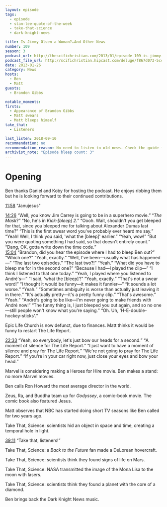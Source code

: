 ```yaml
---
layout: episode
tags:
  - episode
  - stan-lee-quote-of-the-week
  - take-that-science
  - dark-knight-news

title: Is Jimmy Olsen a Woman?…And Other News
number: 109
season: 3
podcast_url: http://thescifichristian.com/2013/01/episode-109-is-jimmy-olsen-a-woman-and-other-news/
podcast_file_url: http://scifichristian.hipcast.com/deluge/f867d073-5cc8-c5e4-d18f-cd9fc4f10dc3.mp3
date: 2013-01-26
category: News
hosts:
  - Ben
  - Matt
guests:
  - Brandon Gibbs

notable_moments:
firsts:
  - Appearance of Brandon Gibbs
  - Matt swears
  - Matt bleeps himself
take_that:
  - Listeners

last_listen: 2018-09-10
recommendation: no
recommendation_reason: No need to listen to old news. Check the guide for what's interesting in hindsight.
archivist_note: "Episode bleep count: 3"
---
```

# Opening
Ben thanks Daniel and Koby for hosting the podcast. He enjoys ribbing them but he is looking forward to their continued contributions. 

<a class="timestamp tag is-medium is-rounded is-primary" href="http://scifichristian.hipcast.com/deluge/f867d073-5cc8-c5e4-d18f-cd9fc4f10dc3.mp3#t=00:11:58">11:58</a> "Janujesus"

<div class="quote">
  <a class="timestamp tag is-medium is-rounded is-primary" href="http://scifichristian.hipcast.com/deluge/f867d073-5cc8-c5e4-d18f-cd9fc4f10dc3.mp3#t=00:14:26">14:26</a>
  <q class="matt">Well, you know Jim Carrey is going to be in a superhero movie.</q>
  <q class="ben"><i class="work-title">The Mask</i>?</q>
  <q class="matt">No, he's in <i class="work-title">Kick-[bleep] 2</i>.</q>
  <q class="ben">Oooh. Wait, shouldn't you get bleeped for that, since you bleeped me for talking about Alexander Dumas last time?</q>
  <q class="matt">This is the first swear word you've probably ever heard me say.</q>
  <q class="ben">Yeah! Well, I think you said, 'what the [bleep]' earlier.</q>
  <q class="matt">Yeah, wow!</q>
  <q class="ben">But you were quoting something I had said, so that doesn't entirely count.</q>
  <q class="matt">Dang, OK, gotta write down the time code.</q>
</div>

<div class="quote">
  <a class="timestamp tag is-medium is-rounded is-primary" href="http://scifichristian.hipcast.com/deluge/f867d073-5cc8-c5e4-d18f-cd9fc4f10dc3.mp3#t=00:15:04">15:04</a>
  <q class="matt">Brandon, did you hear the episode where I had to bleep Ben out?</q>
  <q data-name="Brandon Gibbs">Which one?</q>
  <q class="matt">Yeah, exactly.</q>
  <q class="ben">Well, I've been—usually what has happened—</q>
  <q class="matt">The last two episodes.</q>
  <q class="ben">The last two?!</q>
  <q class="matt">Yeah.</q>
  <q class="ben">What did you have to bleep me for in the second one?</q>
  <q class="matt">Because I had—I played the clip—</q>
  <q data-name="Brandon Gibbs">I think I listened to that one today.</q>
  <q class="matt">Yeah, I played where you listened to André's—</q>
  <q class="ben">I said, 'what the [bleep]'!</q>
  <q class="matt">Yeah, exactly.</q>
  <q class="ben">That's not a swear word!</q>
  <q class="matt">I thought it would be funny—it makes it funnier—</q>
  <q class="ben">It sounds a lot worse.</q>
  <q class="matt">Yeah.</q>
  <q class="ben">Sometimes ambiguity is worse than actually just leaving it in there.</q>
  <q class="matt">It's actually pretty—it's a pretty funny clip.</q>
  <q class="ben">That's awesome.</q>
  <q class="matt">Yeah.</q>
  <q class="ben">André's going to be like—I'm never going to make friends with André now!</q>
  <q class="matt">The funny thing is, I just bleeped you out again, and so no one—still people won't know what you're saying.</q>
  <q class="ben">Oh. Uh, 'H-E-double-hockey-sticks'.</q>
</div>

Epic Life Church is now defunct, due to finances. Matt thinks it would be funny to restart The Life Report. 

<div class="quote">
  <a class="timestamp tag is-medium is-rounded is-primary" href="http://scifichristian.hipcast.com/deluge/f867d073-5cc8-c5e4-d18f-cd9fc4f10dc3.mp3#t=00:22:33">22:33</a>
  <q class="matt">Yeah, so everybody, let's just bow our heads for a second.</q>
  <q class="ben">A moment of silence for The Life Report.</q>
  <q class="matt">I just want to have a moment of silence and pray for The Life Report.</q>
  <q class="ben">We're not going to pray for The Life Report.</q>
  <q class="matt">If you're in your car right now, just close your eyes and bow your head.</q>
</div>

Marvel is considering making a Heroes for Hire movie. Ben makes a stand: no more Marvel movies. 

Ben calls Ron Howard the most average director in the world.

Zeus, Ra, and Buddha team up for <i class="work-title">Godyssey</i>, a comic-book movie. The comic book also featured Jesus.

Matt observes that NBC has started doing short TV seasons like Ben called for two years ago. 

Take That, Science: scientists hid an object in space and time, creating a temporal hole in light. 

<div class="quote">
  <a class="timestamp tag is-medium is-rounded is-primary" href="http://scifichristian.hipcast.com/deluge/f867d073-5cc8-c5e4-d18f-cd9fc4f10dc3.mp3#t=00:39:11">39:11</a>
  <q class="ben">Take that, listeners!</q>
</div>

Take That, Science: a <i class="work-title">Back to the Future</i> fan made a DeLorean hovercraft.

Take That, Science: scientists think they found signs of life on Mars.

Take That, Science: NASA transmitted the image of the Mona Lisa to the moon with lasers.

Take That, Science: scientists think they found a planet with the core of a diamond.

Ben brings back the Dark Knight News music. 